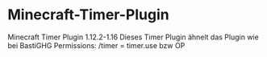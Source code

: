 # Minecraft-Timer-Plugin
Minecraft Timer Plugin 1.12.2-1.16
Dieses Timer Plugin ähnelt das Plugin wie bei BastiGHG
Permissions:
/timer = timer.use bzw OP
